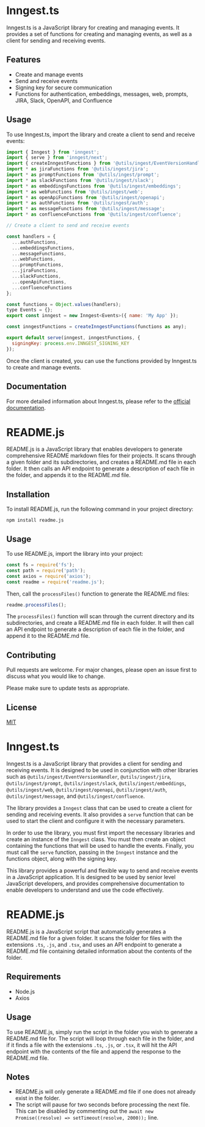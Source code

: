 
# Inngest.ts

Inngest.ts is a JavaScript library for creating and managing events. It provides a set of functions for creating and managing events, as well as a client for sending and receiving events.

## Features

* Create and manage events
* Send and receive events
* Signing key for secure communication
* Functions for authentication, embeddings, messages, web, prompts, JIRA, Slack, OpenAPI, and Confluence

## Usage

To use Inngest.ts, import the library and create a client to send and receive events:

```javascript
import { Inngest } from 'inngest';
import { serve } from 'inngest/next';
import { createInngestFunctions } from '@utils/ingest/EventVersionHandler';
import * as jiraFunctions from '@utils/ingest/jira';
import * as promptFunctions from '@utils/ingest/prompt';
import * as slackFunctions from '@utils/ingest/slack';
import * as embeddingsFunctions from '@utils/ingest/embeddings';
import * as webFunctions from '@utils/ingest/web';
import * as openApiFunctions from '@utils/ingest/openapi';
import * as authFunctions from '@utils/ingest/auth';
import * as messageFunctions from '@utils/ingest/message';
import * as confluenceFunctions from '@utils/ingest/confluence';

// Create a client to send and receive events

const handlers = {
  ...authFunctions,
  ...embeddingsFunctions,
  ...messageFunctions,
  ...webFunctions,
  ...promptFunctions,
  ...jiraFunctions,
  ...slackFunctions,
  ...openApiFunctions,
  ...confluenceFunctions
};

const functions = Object.values(handlers);
type Events = {};
export const inngest = new Inngest<Events>({ name: 'My App' });

const inngestFunctions = createInngestFunctions(functions as any);

export default serve(inngest, inngestFunctions, {
  signingKey: process.env.INNGEST_SIGNING_KEY
});
```

Once the client is created, you can use the functions provided by Inngest.ts to create and manage events.

## Documentation

For more detailed information about Inngest.ts, please refer to the [official documentation](https://inngest.io/docs).
# README.js

README.js is a JavaScript library that enables developers to generate comprehensive README markdown files for their projects. It scans through a given folder and its subdirectories, and creates a README.md file in each folder. It then calls an API endpoint to generate a description of each file in the folder, and appends it to the README.md file.

## Installation

To install README.js, run the following command in your project directory:

```
npm install readme.js
```

## Usage

To use README.js, import the library into your project:

```javascript
const fs = require('fs');
const path = require('path');
const axios = require('axios');
const readme = require('readme.js');
```

Then, call the `processFiles()` function to generate the README.md files:

```javascript
readme.processFiles();
```

The `processFiles()` function will scan through the current directory and its subdirectories, and create a README.md file in each folder. It will then call an API endpoint to generate a description of each file in the folder, and append it to the README.md file.

## Contributing

Pull requests are welcome. For major changes, please open an issue first to discuss what you would like to change.

Please make sure to update tests as appropriate.

## License

[MIT](https://choosealicense.com/licenses/mit/)

# Inngest.ts

Inngest.ts is a JavaScript library that provides a client for sending and receiving events. It is designed to be used in conjunction with other libraries such as `@utils/ingest/EventVersionHandler`, `@utils/ingest/jira`, `@utils/ingest/prompt`, `@utils/ingest/slack`, `@utils/ingest/embeddings`, `@utils/ingest/web`, `@utils/ingest/openapi`, `@utils/ingest/auth`, `@utils/ingest/message`, and `@utils/ingest/confluence`.

The library provides a `Inngest` class that can be used to create a client for sending and receiving events. It also provides a `serve` function that can be used to start the client and configure it with the necessary parameters.

In order to use the library, you must first import the necessary libraries and create an instance of the `Inngest` class. You must then create an object containing the functions that will be used to handle the events. Finally, you must call the `serve` function, passing in the `Inngest` instance and the functions object, along with the signing key.

This library provides a powerful and flexible way to send and receive events in a JavaScript application. It is designed to be used by senior level JavaScript developers, and provides comprehensive documentation to enable developers to understand and use the code effectively.

# README.js

README.js is a JavaScript script that automatically generates a README.md file for a given folder. It scans the folder for files with the extensions `.ts`, `.js`, and `.tsx`, and uses an API endpoint to generate a README.md file containing detailed information about the contents of the folder.

## Requirements

- Node.js
- Axios

## Usage

To use README.js, simply run the script in the folder you wish to generate a README.md file for. The script will loop through each file in the folder, and if it finds a file with the extensions `.ts`, `.js`, or `.tsx`, it will hit the API endpoint with the contents of the file and append the response to the README.md file.

## Notes

- README.js will only generate a README.md file if one does not already exist in the folder.
- The script will pause for two seconds before processing the next file. This can be disabled by commenting out the `await new Promise((resolve) => setTimeout(resolve, 2000));` line.
